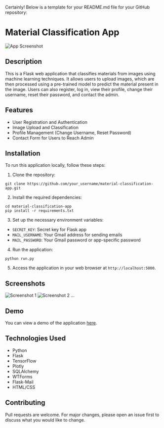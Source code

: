 Certainly! Below is a template for your README.md file for your GitHub repository:


# Material Classification App

![App Screenshot](/path/to/screenshot.png)

## Description

This is a Flask web application that classifies materials from images using machine learning techniques. It allows users to upload images, which are then processed using a pre-trained model to predict the material present in the image. Users can also register, log in, view their profile, change their username, reset their password, and contact the admin.

## Features

- User Registration and Authentication
- Image Upload and Classification
- Profile Management (Change Username, Reset Password)
- Contact Form for Users to Reach Admin

## Installation

To run this application locally, follow these steps:

1. Clone the repository:

```
git clone https://github.com/your_username/material-classification-app.git
```

2. Install the required dependencies:

```
cd material-classification-app
pip install -r requirements.txt
```

3. Set up the necessary environment variables:

- `SECRET_KEY`: Secret key for Flask app
- `MAIL_USERNAME`: Your Gmail address for sending emails
- `MAIL_PASSWORD`: Your Gmail password or app-specific password

4. Run the application:

```
python run.py
```

5. Access the application in your web browser at `http://localhost:5000`.

## Screenshots

![Screenshot 1](/path/to/screenshot1.png)
![Screenshot 2](/path/to/screenshot2.png)
...

## Demo

You can view a demo of the application [here](link_to_demo_video).

## Technologies Used

- Python
- Flask
- TensorFlow
- Plotly
- SQLAlchemy
- WTForms
- Flask-Mail
- HTML/CSS

## Contributing

Pull requests are welcome. For major changes, please open an issue first to discuss what you would like to change.

